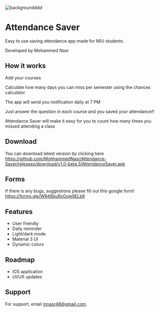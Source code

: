 ![backgroundddd](https://user-images.githubusercontent.com/96019824/192121559-719ec31d-cd35-4f33-bcfd-a63598719fd3.png)



# Attendance Saver

Easy to use saving attendance app made for MIU students.

Developed by Mohammed Nasr


## How it works

Add your courses

Calculate how many days you can miss per semester using the chances calculator

The app will send you notification daily at 7 PM

Just answer the question in each course and you saved your attendance!!

Attendance Saver will make it easy for you to count how many times 
you missed attending a class


## Download

You can download latest version by clicking here
https://github.com/MohhammedNasr/Attendance-Saver/releases/download/v1.0-beta.3/AttendanceSaver.apk
## Forms

If there is any bugs, suggestions please fill out this google form!
https://forms.gle/WR46buRxGvie9ELk9

## Features

- User friendly
- Daily reminder
- Light/dark mode
- Material 3 UI
- Dynamic colors


## Roadmap

- IOS application
- UI/UX updates



## Support

For support, email mnasr48@gmail.com.



